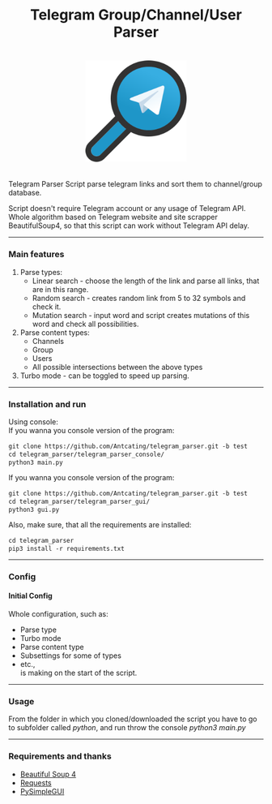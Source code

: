 # <p align="center">Telegram Group/Channel/User Parser
# <p align="center"><img src="icon.png" alt="drawing" width="200"/>
Telegram Parser
 Script parse telegram links and sort them to channel/group database.


Script doesn't require Telegram account or any usage of Telegram API. Whole algorithm based on Telegram website and site scrapper BeautifulSoup4, so that this script can work without Telegram API delay.

---

### Main features
1. Parse types:
    * Linear search - choose the length of the link and parse all links, that are in this range.
    * Random search - creates random link from 5 to 32 symbols and check it.
    * Mutation search - input word and script creates mutations of this word and check all possibilities.
2. Parse content types:
    * Channels
    * Group
    * Users
    * All possible intersections between the above types 
3. Turbo mode - can be toggled to speed up parsing. 

---

### Installation and run
Using console:<br />
If you wanna you console version of the program:
```
git clone https://github.com/Antcating/telegram_parser.git -b test
cd telegram_parser/telegram_parser_console/
python3 main.py
```
If you wanna you console version of the program:
```
git clone https://github.com/Antcating/telegram_parser.git -b test
cd telegram_parser/telegram_parser_gui/
python3 gui.py
```
Also, make sure, that all the requirements are installed:
```
cd telegram_parser
pip3 install -r requirements.txt
```
---

### Config

#### Initial Config
Whole configuration, such as:
* Parse type
* Turbo mode
* Parse content type
* Subsettings for some of types
* etc., <br />
is making on the start of the script.

---

### Usage
From the folder in which you cloned/downloaded the script you have to go to subfolder called _python_, and run throw the console _python3 main.py_

---

### Requirements and thanks 
* [Beautiful Soup 4](https://www.crummy.com/software/BeautifulSoup/)
* [Requests](https://docs.python-requests.org/en/master/)
* [PySimpleGUI](https://github.com/PySimpleGUI/PySimpleGUI)
